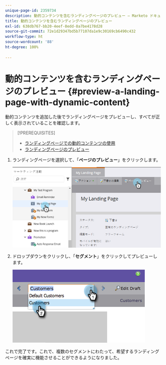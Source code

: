 ```yaml
---
unique-page-id: 2359734
description: 動的コンテンツを含むランディングページのプレビュー — Marketo ドキュメント — 製品ドキュメント
title: 動的コンテンツを含むランディングページのプレビュー
exl-id: 638db767-bb20-4eef-8edd-8a7be4178d28
source-git-commit: 72e1d29347bd5b77107da1e9c30169cb6490c432
workflow-type: ht
source-wordcount: '88'
ht-degree: 100%

---
```


# 動的コンテンツを含むランディングページのプレビュー {#preview-a-landing-page-with-dynamic-content}

動的コンテンツを追加した後でランディングページをプレビューし、すべてが正しく表示されていることを確認します。

>[!PREREQUISITES]
>
>* [ランディングページでの動的コンテンツの使用](/help/marketo/product-docs/demand-generation/landing-pages/personalizing-landing-pages/use-dynamic-content-in-a-landing-page.md)
>* [ランディングページのプレビュー](/help/marketo/product-docs/demand-generation/landing-pages/landing-page-actions/preview-a-landing-page.md)


1. ランディングページを選択して、「**ページのプレビュー**」をクリックします。

   ![](assets/image2014-9-17-16-3a9-3a55.png)

1. ドロップダウンをクリックし、「**セグメント**」をクリックしてプレビューします。

   ![](assets/image2014-9-25-15-3a34-3a40.png)

これで完了です。これで、複数のセグメントにわたって、希望するランディングページを確実に機能させることができるようになりました。
